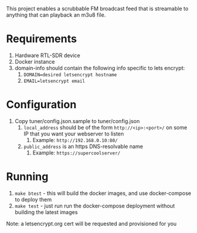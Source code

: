 This project enables a scrubbable FM broadcast feed that is streamable to anything that can playback an m3u8 file.

# Requirements

1. Hardware RTL-SDR device
1. Docker instance
1. domain-info should contain the following info specific to lets encrypt:
   1. `DOMAIN=desired letsencrypt hostname`
   1. `EMAIL=letsencrypt email`

# Configuration

1. Copy tuner/config.json.sample to tuner/config.json
   1. `local_address` should be of the form `http://<ip>:<port>/` on some IP that you want your webserver to listen
	  1. Example: `http://192.168.0.10:80/`
   1. `public_address` is an https DNS-resolvable name
	  1. Example: `https://supercoolserver/`

# Running

1. `make btest` - this will build the docker images, and use docker-compose to deploy them
1. `make test` - just run run the docker-compose deployment without building the latest images

Note: a letsencrypt.org cert will be requested and provisioned for you
